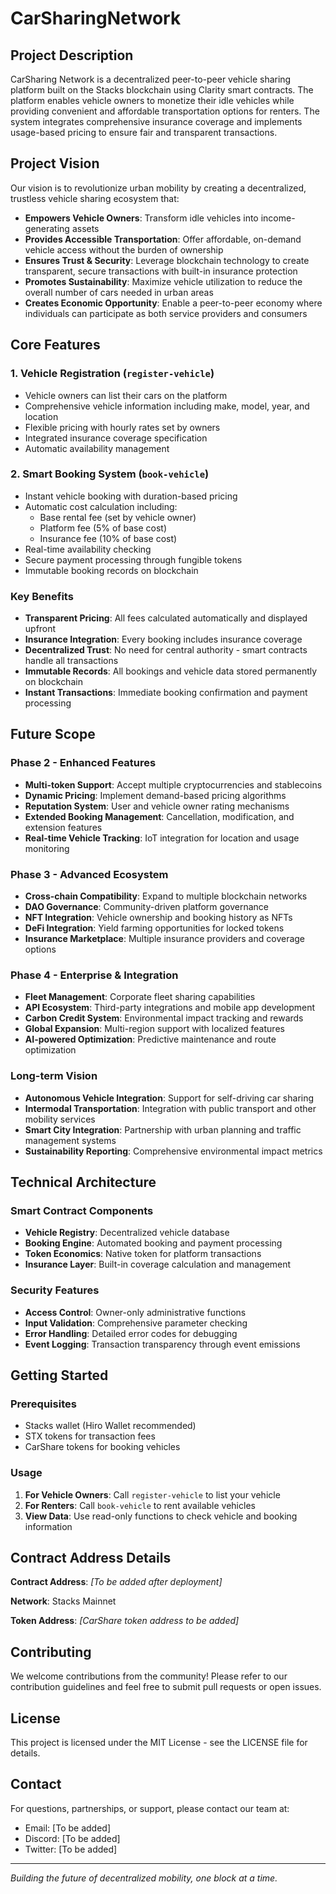 # CarSharingNetwork

## Project Description

CarSharing Network is a decentralized peer-to-peer vehicle sharing platform built on the Stacks blockchain using Clarity smart contracts. The platform enables vehicle owners to monetize their idle vehicles while providing convenient and affordable transportation options for renters. The system integrates comprehensive insurance coverage and implements usage-based pricing to ensure fair and transparent transactions.

## Project Vision

Our vision is to revolutionize urban mobility by creating a decentralized, trustless vehicle sharing ecosystem that:

- **Empowers Vehicle Owners**: Transform idle vehicles into income-generating assets
- **Provides Accessible Transportation**: Offer affordable, on-demand vehicle access without the burden of ownership
- **Ensures Trust & Security**: Leverage blockchain technology to create transparent, secure transactions with built-in insurance protection
- **Promotes Sustainability**: Maximize vehicle utilization to reduce the overall number of cars needed in urban areas
- **Creates Economic Opportunity**: Enable a peer-to-peer economy where individuals can participate as both service providers and consumers

## Core Features

### 1. Vehicle Registration (`register-vehicle`)
- Vehicle owners can list their cars on the platform
- Comprehensive vehicle information including make, model, year, and location
- Flexible pricing with hourly rates set by owners
- Integrated insurance coverage specification
- Automatic availability management

### 2. Smart Booking System (`book-vehicle`)
- Instant vehicle booking with duration-based pricing
- Automatic cost calculation including:
  - Base rental fee (set by vehicle owner)
  - Platform fee (5% of base cost)
  - Insurance fee (10% of base cost)
- Real-time availability checking
- Secure payment processing through fungible tokens
- Immutable booking records on blockchain

### Key Benefits

- **Transparent Pricing**: All fees calculated automatically and displayed upfront
- **Insurance Integration**: Every booking includes insurance coverage
- **Decentralized Trust**: No need for central authority - smart contracts handle all transactions
- **Immutable Records**: All bookings and vehicle data stored permanently on blockchain
- **Instant Transactions**: Immediate booking confirmation and payment processing

## Future Scope

### Phase 2 - Enhanced Features
- **Multi-token Support**: Accept multiple cryptocurrencies and stablecoins
- **Dynamic Pricing**: Implement demand-based pricing algorithms
- **Reputation System**: User and vehicle owner rating mechanisms
- **Extended Booking Management**: Cancellation, modification, and extension features
- **Real-time Vehicle Tracking**: IoT integration for location and usage monitoring

### Phase 3 - Advanced Ecosystem
- **Cross-chain Compatibility**: Expand to multiple blockchain networks
- **DAO Governance**: Community-driven platform governance
- **NFT Integration**: Vehicle ownership and booking history as NFTs
- **DeFi Integration**: Yield farming opportunities for locked tokens
- **Insurance Marketplace**: Multiple insurance providers and coverage options

### Phase 4 - Enterprise & Integration
- **Fleet Management**: Corporate fleet sharing capabilities
- **API Ecosystem**: Third-party integrations and mobile app development
- **Carbon Credit System**: Environmental impact tracking and rewards
- **Global Expansion**: Multi-region support with localized features
- **AI-powered Optimization**: Predictive maintenance and route optimization

### Long-term Vision
- **Autonomous Vehicle Integration**: Support for self-driving car sharing
- **Intermodal Transportation**: Integration with public transport and other mobility services
- **Smart City Integration**: Partnership with urban planning and traffic management systems
- **Sustainability Reporting**: Comprehensive environmental impact metrics

## Technical Architecture

### Smart Contract Components
- **Vehicle Registry**: Decentralized vehicle database
- **Booking Engine**: Automated booking and payment processing
- **Token Economics**: Native token for platform transactions
- **Insurance Layer**: Built-in coverage calculation and management

### Security Features
- **Access Control**: Owner-only administrative functions
- **Input Validation**: Comprehensive parameter checking
- **Error Handling**: Detailed error codes for debugging
- **Event Logging**: Transaction transparency through event emissions

## Getting Started

### Prerequisites
- Stacks wallet (Hiro Wallet recommended)
- STX tokens for transaction fees
- CarShare tokens for booking vehicles

### Usage
1. **For Vehicle Owners**: Call `register-vehicle` to list your vehicle
2. **For Renters**: Call `book-vehicle` to rent available vehicles
3. **View Data**: Use read-only functions to check vehicle and booking information

## Contract Address Details

**Contract Address**: *[To be added after deployment]*

**Network**: Stacks Mainnet

**Token Address**: *[CarShare token address to be added]*

## Contributing

We welcome contributions from the community! Please refer to our contribution guidelines and feel free to submit pull requests or open issues.

## License

This project is licensed under the MIT License - see the LICENSE file for details.

## Contact

For questions, partnerships, or support, please contact our team at:
- Email: [To be added]
- Discord: [To be added]
- Twitter: [To be added]

---

*Building the future of decentralized mobility, one block at a time.*
